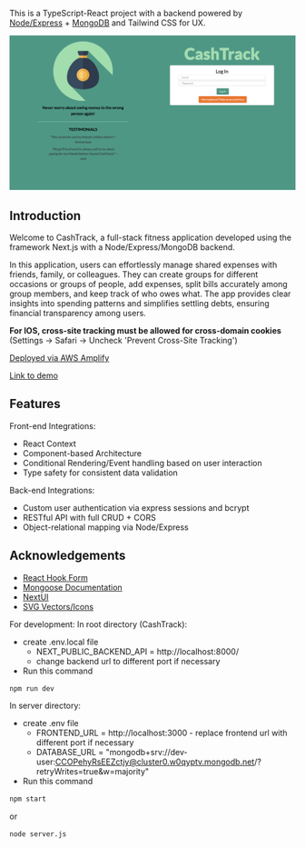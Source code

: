 This is a TypeScript-React project with a backend powered by [Node/Express](https://expressjs.com/) + [MongoDB](https://www.mongodb.com/) and Tailwind CSS for UX.


[![Home Page Screen Shot](public/images/cashtrack.png)](https://raw.githubusercontent.com/ousamuel/CashTrack/main/public/images/cashtrack.png)

## Introduction

Welcome to CashTrack, a full-stack fitness application developed using the framework Next.js with a Node/Express/MongoDB backend. 

In this application, users can effortlessly manage shared expenses with friends, family, or colleagues. They can create groups for different occasions or groups of people, add expenses, split bills accurately among group members, and keep track of who owes what. The app provides clear insights into spending patterns and simplifies settling debts, ensuring financial transparency among users.


**For IOS, cross-site tracking must be allowed for cross-domain cookies**
(Settings -> Safari -> Uncheck 'Prevent Cross-Site Tracking')

[Deployed via AWS Amplify](https://main.d3pzfughhwvxcj.amplifyapp.com/)

[Link to demo](https://www.loom.com/share/a811ea6664ad44ea8a67e11eb4f71439?sid=b6286fa8-1e6d-4dbb-8fb9-6c07f22d93b0)

## Features

Front-end Integrations:
- React Context
- Component-based Architecture
- Conditional Rendering/Event handling based on user interaction
- Type safety for consistent data validation

Back-end Integrations:
- Custom user authentication via express sessions and bcrypt
- RESTful API with full CRUD + CORS
- Object-relational mapping via Node/Express

## Acknowledgements

- [React Hook Form](https://react-hook-form.com/)
- [Mongoose Documentation](https://mongoosejs.com/)
- [NextUI](https://nextui.org/)
- [SVG Vectors/Icons](https://www.svgrepo.com/)

For development:
In root directory (CashTrack):
- create .env.local file
    - NEXT_PUBLIC_BACKEND_API = http://localhost:8000/
    -  change backend url to different port if necessary
- Run this command
```bash
npm run dev
```
In server directory:
- create .env file
    - FRONTEND_URL = http://localhost:3000
          - replace frontend url with different port if necessary
    - DATABASE_URL = "mongodb+srv://dev-user:CCOPehyRsEEZctjy@cluster0.w0qyptv.mongodb.net/?retryWrites=true&w=majority"
- Run this command
```bash
npm start
```
or
```bash
node server.js
```
